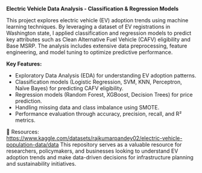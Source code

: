 **Electric Vehicle Data Analysis - Classification & Regression Models**

This project explores electric vehicle (EV) adoption trends using machine learning techniques. By leveraging a dataset of EV registrations in Washington state, I applied classification and regression models to predict key attributes such as Clean Alternative Fuel Vehicle (CAFV) eligibility and Base MSRP. The analysis includes extensive data preprocessing, feature engineering, and model tuning to optimize predictive performance.

**Key Features:**

- Exploratory Data Analysis (EDA) for understanding EV adoption patterns.
- Classification models (Logistic Regression, SVM, KNN, Perceptron, Naïve Bayes) for predicting CAFV eligibility.
- Regression models (Random Forest, XGBoost, Decision Trees) for price prediction.
- Handling missing data and class imbalance using SMOTE.
- Performance evaluation through accuracy, precision, recall, and R² metrics.
  
🔗 Resources:
https://www.kaggle.com/datasets/rajkumarpandey02/electric-vehicle-population-data/data
This repository serves as a valuable resource for researchers, policymakers, and businesses looking to understand EV adoption trends and make data-driven decisions for infrastructure planning and sustainability initiatives.
